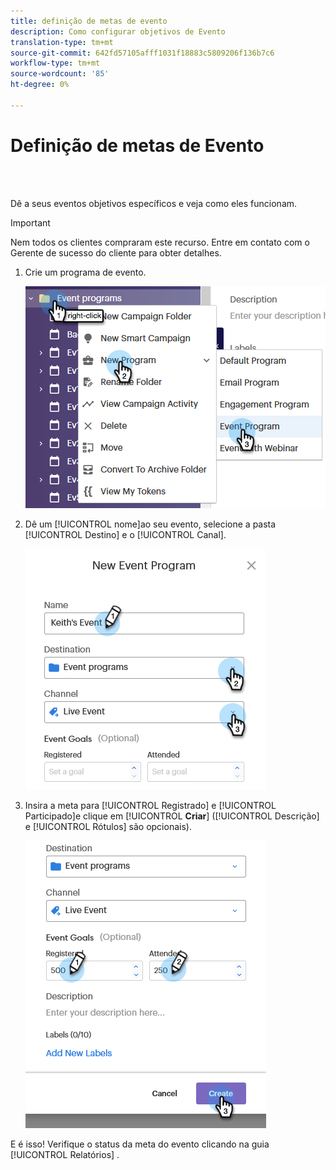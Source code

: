 ```yaml
---
title: definição de metas de evento
description: Como configurar objetivos de Evento
translation-type: tm+mt
source-git-commit: 642fd57105afff1031f18883c5809206f136b7c6
workflow-type: tm+mt
source-wordcount: '85'
ht-degree: 0%

---
```



# Definição de metas de Evento

<br> 

Dê a seus eventos objetivos específicos e veja como eles funcionam.

>[!IMPORTANT]
>Nem todos os clientes compraram este recurso. Entre em contato com o Gerente de sucesso do cliente para obter detalhes.

1. Crie um programa de evento.

   ![Imagem Um](/help/sky/assets/event-programs/setting-event-goals/setting-event-goals-1.png)

1. Dê um [!UICONTROL nome]ao seu evento, selecione a pasta [!UICONTROL Destino] e o [!UICONTROL Canal].

   ![Imagem dois](/help/sky/assets/event-programs/setting-event-goals/setting-event-goals-2.png)

1. Insira a meta para [!UICONTROL Registrado] e [!UICONTROL Participado]e clique em [!UICONTROL **Criar**] ([!UICONTROL Descrição] e [!UICONTROL Rótulos] são opcionais).

   ![Imagem Um](/help/sky/assets/event-programs/setting-event-goals/setting-event-goals-3.png)

E é isso! Verifique o status da meta do evento clicando na guia [!UICONTROL Relatórios] .
